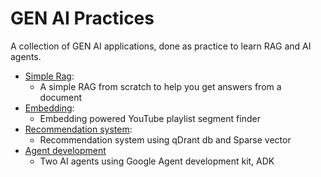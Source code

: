# GEN AI Practices

A collection of GEN AI applications, done as practice to learn RAG and AI agents.

- [Simple Rag](https://github.com/zekaryas1/gen-ai/tree/main/simple_rag):
    - A simple RAG from scratch to help you get answers from a document 
- [Embedding](https://github.com/zekaryas1/gen-ai/tree/main/embedding): 
  - Embedding powered YouTube playlist segment finder
- [Recommendation system](https://github.com/zekaryas1/gen-ai/tree/main/recsys):
  - Recommendation system using qDrant db and Sparse vector
- [Agent development](https://github.com/zekaryas1/gen-ai/tree/main/adk_agents)
  - Two AI agents using Google Agent development kit, ADK 
